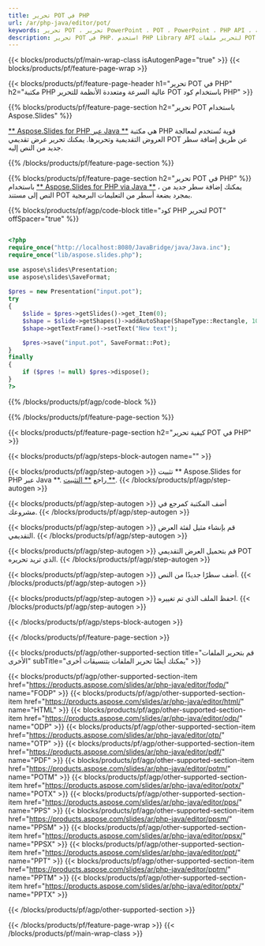 ```yaml
---
title: تحرير POT في PHP
url: /ar/php-java/editor/pot/
keywords: تحرير POT ، تحرير PowerPoint ، POT ، PowerPoint ، PHP API ، مكتبة PHP
description: تحرير POT في PHP. استخدم PHP Library API لتحرير ملفات POT
---
```


{{< blocks/products/pf/main-wrap-class isAutogenPage="true" >}}
{{< blocks/products/pf/feature-page-wrap >}}

{{< blocks/products/pf/feature-page-header h1="تحرير POT في PHP" h2="مكتبة PHP عالية السرعة ومتعددة الأنظمة للتحرير POT باستخدام كود PHP" >}}

{{% blocks/products/pf/feature-page-section h2="تحرير POT باستخدام Aspose.Slides" %}}

[** Aspose.Slides for PHP عبر Java **](https://products.aspose.com/slides/ar/php-java/) هي مكتبة PHP قوية تُستخدم لمعالجة العروض التقديمية وتحريرها. يمكنك تحرير عرض تقديمي POT عن طريق إضافة سطر جديد من النص إليه. 

{{% /blocks/products/pf/feature-page-section %}}

{{% blocks/products/pf/feature-page-section  h2="تحرير POT في PHP" %}}
باستخدام [** Aspose.Slides for PHP via Java **](https://products.aspose.com/slides/ar/php-java/) ، يمكنك إضافة سطر جديد من النص إلى مستند POT بمجرد بضعة أسطر من التعليمات البرمجية.

{{% blocks/products/pf/agp/code-block title="كود PHP لتحرير POT" offSpacer="true" %}}

```php

<?php
require_once("http://localhost:8080/JavaBridge/java/Java.inc");
require_once("lib/aspose.slides.php");
 
use aspose\slides\Presentation;
use aspose\slides\SaveFormat;
 
$pres = new Presentation("input.pot");
try
{
    $slide = $pres->getSlides()->get_Item(0);     
    $shape = $slide->getShapes()->addAutoShape(ShapeType::Rectangle, 10, 10, 100, 50);
    $shape->getTextFrame()->setText("New text");

    $pres->save("input.pot", SaveFormat::Pot);
}
finally
{
    if ($pres != null) $pres->dispose();
}
?>
```
{{% /blocks/products/pf/agp/code-block %}}

{{% /blocks/products/pf/feature-page-section %}}

{{< blocks/products/pf/feature-page-section  h2="كيفية تحرير POT في PHP" >}}

{{< blocks/products/pf/agp/steps-block-autogen name="" >}}


{{< blocks/products/pf/agp/step-autogen >}}
تثبيت ** Aspose.Slides for PHP عبر Java **. راجع [** التثبيت **](https://docs.aspose.com/slides/php-java/installation/).
{{< /blocks/products/pf/agp/step-autogen >}}

{{< blocks/products/pf/agp/step-autogen >}}
أضف المكتبة كمرجع في مشروعك.
{{< /blocks/products/pf/agp/step-autogen >}}

{{< blocks/products/pf/agp/step-autogen >}}
قم بإنشاء مثيل لفئة العرض التقديمي.
{{< /blocks/products/pf/agp/step-autogen >}}

{{< blocks/products/pf/agp/step-autogen >}}
قم بتحميل العرض التقديمي POT الذي تريد تحريره.
{{< /blocks/products/pf/agp/step-autogen >}}

{{< blocks/products/pf/agp/step-autogen >}}
أضف سطرًا جديدًا من النص.
{{< /blocks/products/pf/agp/step-autogen >}}

{{< blocks/products/pf/agp/step-autogen >}}
احفظ الملف الذي تم تغييره.
{{< /blocks/products/pf/agp/step-autogen >}}

{{< /blocks/products/pf/agp/steps-block-autogen >}}


{{< /blocks/products/pf/feature-page-section >}}

{{< blocks/products/pf/agp/other-supported-section title="قم بتحرير الملفات الأخرى" subTitle="يمكنك أيضًا تحرير الملفات بتنسيقات أخرى" >}}

{{< blocks/products/pf/agp/other-supported-section-item href="https://products.aspose.com/slides/ar/php-java/editor/fodp/" name="FODP" >}}
{{< blocks/products/pf/agp/other-supported-section-item href="https://products.aspose.com/slides/ar/php-java/editor/html/" name="HTML" >}}
{{< blocks/products/pf/agp/other-supported-section-item href="https://products.aspose.com/slides/ar/php-java/editor/odp/" name="ODP" >}}
{{< blocks/products/pf/agp/other-supported-section-item href="https://products.aspose.com/slides/ar/php-java/editor/otp/" name="OTP" >}}
{{< blocks/products/pf/agp/other-supported-section-item href="https://products.aspose.com/slides/ar/php-java/editor/pdf/" name="PDF" >}}
{{< blocks/products/pf/agp/other-supported-section-item href="https://products.aspose.com/slides/ar/php-java/editor/potm/" name="POTM" >}}
{{< blocks/products/pf/agp/other-supported-section-item href="https://products.aspose.com/slides/ar/php-java/editor/potx/" name="POTX" >}}
{{< blocks/products/pf/agp/other-supported-section-item href="https://products.aspose.com/slides/ar/php-java/editor/pps/" name="PPS" >}}
{{< blocks/products/pf/agp/other-supported-section-item href="https://products.aspose.com/slides/ar/php-java/editor/ppsm/" name="PPSM" >}}
{{< blocks/products/pf/agp/other-supported-section-item href="https://products.aspose.com/slides/ar/php-java/editor/ppsx/" name="PPSX" >}}
{{< blocks/products/pf/agp/other-supported-section-item href="https://products.aspose.com/slides/ar/php-java/editor/ppt/" name="PPT" >}}
{{< blocks/products/pf/agp/other-supported-section-item href="https://products.aspose.com/slides/ar/php-java/editor/pptm/" name="PPTM" >}}
{{< blocks/products/pf/agp/other-supported-section-item href="https://products.aspose.com/slides/ar/php-java/editor/pptx/" name="PPTX" >}}


{{< /blocks/products/pf/agp/other-supported-section >}}

{{< /blocks/products/pf/feature-page-wrap >}}
{{< /blocks/products/pf/main-wrap-class >}}